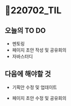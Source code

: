 # 📝220702_TIL

## 오늘의 TO DO

- 멘토링
- 페이지 초안 작성 및 공유회의
- 자바스터디



## 다음에 해야할 것

- 기획안 수정 및 업데이트

- 페이지 초안 수정 및 공유회의
